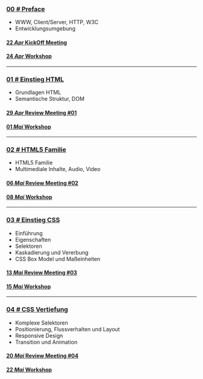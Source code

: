 ### [**00 _#_** Preface](L00)  
- WWW, Client/Server, HTTP, W3C
- Entwicklungsumgebung

#### [**22 _Apr_** KickOff Meeting](L00/KickOff)

#### [**24 _Apr_** Workshop](L00/#aufgabe)

---


### [**01 _#_** Einstieg HTML](L01)  
- Grundlagen HTML
- Semantische Struktur, DOM

#### [**29 _Apr_** Review Meeting #01](L01/FAQ)

#### [**01 _Mai_** Workshop](L01/#aufgabe)

---

### [**02 _#_** HTML5 Familie](L02)  
- HTML5 Familie
- Multimediale Inhalte, Audio, Video

#### [**06 _Mai_** Review Meeting #02](L02/FAQ)

#### [**08 _Mai_** Workshop](L02/#aufgabe)

---

### [**03 _#_** Einstieg CSS](L03)  
- Einführung
- Eigenschaften
- Selektoren
- Kaskadierung und Vererbung
- CSS Box Model und Maßeinheiten

#### [**13 _Mai_** Review Meeting #03](L03/FAQ)

#### [**15 _Mai_** Workshop](L03/#aufgabe)

---

### [**04 _#_** CSS Vertiefung](L04)

- Komplexe Selektoren
- Positionierung, Flussverhalten und Layout
- Responsive Design
- Transition und Animation

#### [**20 _Mai_** Review Meeting #04](L04/FAQ)

#### [**22 _Mai_** Workshop](L04/#aufgabe)